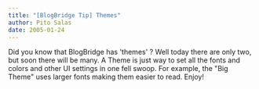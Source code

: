 ```yaml
---
title: "[BlogBridge Tip] Themes"
author: Pito Salas
date: 2005-01-24
---
```


Did you know that BlogBridge has 'themes' ? Well today there are only two, but
soon there will be many. A Theme is just way to set all the fonts and colors
and other UI settings in one fell swoop. For example, the "Big Theme" uses
larger fonts making them easier to read. Enjoy!


